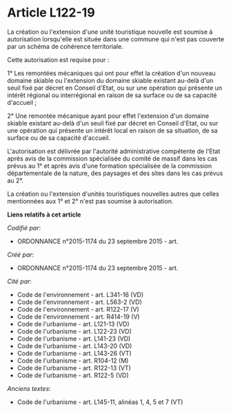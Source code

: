# Article L122-19

La création ou l'extension d'une unité touristique nouvelle est soumise à autorisation lorsqu'elle est située dans une
commune qui n'est pas couverte par un schéma de cohérence territoriale.

Cette autorisation est requise pour :

1° Les remontées mécaniques qui ont pour effet la création d'un nouveau domaine skiable ou l'extension du domaine skiable
existant au-delà d'un seuil fixé par décret en Conseil d'Etat, ou sur une opération qui présente un intérêt régional ou
interrégional en raison de sa surface ou de sa capacité d'accueil ;

2° Une remontée mécanique ayant pour effet l'extension d'un domaine skiable existant au-delà d'un seuil fixé par décret en
Conseil d'Etat, ou sur une opération qui présente un intérêt local en raison de sa situation, de sa surface ou de sa capacité
d'accueil.

L'autorisation est délivrée par l'autorité administrative compétente de l'Etat après avis de la commission spécialisée du
comité de massif dans les cas prévus au 1° et après avis d'une formation spécialisée de la commission départementale de la
nature, des paysages et des sites dans les cas prévus au 2°.

La création ou l'extension d'unités touristiques nouvelles autres que celles mentionnées aux 1° et 2° n'est pas soumise à
autorisation.

**Liens relatifs à cet article**

_Codifié par_:

  - ORDONNANCE n°2015-1174 du 23 septembre 2015 - art.

_Créé par_:

  - ORDONNANCE n°2015-1174 du 23 septembre 2015 - art.

_Cité par_:

  - Code de l'environnement - art. L341-16 (VD)
  - Code de l'environnement - art. L563-2 (VD)
  - Code de l'environnement - art. R122-17 (V)
  - Code de l'environnement - art. R414-19 (V)
  - Code de l'urbanisme - art. L121-13 (VD)
  - Code de l'urbanisme - art. L122-23 (VD)
  - Code de l'urbanisme - art. L141-23 (VD)
  - Code de l'urbanisme - art. L143-20 (VD)
  - Code de l'urbanisme - art. L143-26 (VT)
  - Code de l'urbanisme - art. R104-12 (M)
  - Code de l'urbanisme - art. R122-13 (VT)
  - Code de l'urbanisme - art. R122-5 (VD)

_Anciens textes_:

  - Code de l'urbanisme - art. L145-11, alinéas 1, 4, 5 et 7 (VT)
